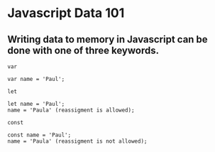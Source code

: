 # Javascript Data 101

## Writing data to memory in Javascript can be done with one of three keywords.

`var`

```
var name = 'Paul';
```

`let`

```
let name = 'Paul';
name = 'Paula' (reassigment is allowed);
```

`const`

```
const name = 'Paul';
name = 'Paula' (reassigment is not allowed);
```
